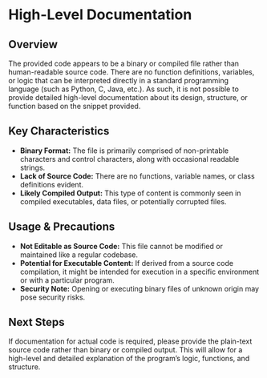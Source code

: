 # High-Level Documentation

## Overview

The provided code appears to be a binary or compiled file rather than human-readable source code. There are no function definitions, variables, or logic that can be interpreted directly in a standard programming language (such as Python, C, Java, etc.). As such, it is not possible to provide detailed high-level documentation about its design, structure, or function based on the snippet provided.

## Key Characteristics

- **Binary Format:** The file is primarily comprised of non-printable characters and control characters, along with occasional readable strings.
- **Lack of Source Code:** There are no functions, variable names, or class definitions evident.
- **Likely Compiled Output:** This type of content is commonly seen in compiled executables, data files, or potentially corrupted files.

## Usage & Precautions

- **Not Editable as Source Code:** This file cannot be modified or maintained like a regular codebase.
- **Potential for Executable Content:** If derived from a source code compilation, it might be intended for execution in a specific environment or with a particular program.
- **Security Note:** Opening or executing binary files of unknown origin may pose security risks.

## Next Steps

If documentation for actual code is required, please provide the plain-text source code rather than binary or compiled output. This will allow for a high-level and detailed explanation of the program’s logic, functions, and structure.